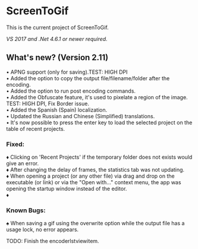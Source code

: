 ﻿# ScreenToGif  

This is the current project of ScreenToGif.  

_VS 2017 and .Net 4.6.1 or newer required._


## What's new? (Version 2.11)

• APNG support (only for saving).TEST: HIGH DPI  
• Added the option to copy the output file/filename/folder after the encoding.  
• Added the option to run post encoding commands.  
• Added the Obfuscate feature, it's used to pixelate a region of the image. TEST: HIGH DPI, Fix Border issue.  
• Added the Spanish (Spain) localization.  
• Updated the Russian and Chinese (Simplified) translations.  
• It's now possible to press the enter key to load the selected project on the table of recent projects.

### Fixed:

♦ Clicking on 'Recent Projects' if the temporary folder does not exists would give an error.  
♦ After changing the delay of frames, the statistics tab was not updating.  
♦ When opening a project (or any other file) via drag and drop on the executable (or link) or via the "Open with..." context menu, the app was opening the startup window instead of the editor.  
♦ 

### Known Bugs:

♠ When saving a gif using the overwrite option while the output file has a usage lock, no error appears.  




TODO:
Finish the encoderlstviewitem.